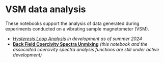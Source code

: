 # VSM data analysis

These notebooks support the analysis of data generated during experiments conducted on a vibrating sample magnetometer (VSM).

- [*Hysteresis Loop Analysis*](../VSM_hysteresis.ipynb) *in development as of summer 2024*
- [**Back Field Coercivity Spectra Unmixing**](../VSM_backfield_unmixing.ipynb) *(this notebook and the associated coercivity spectra analysis functions are still under active development)*